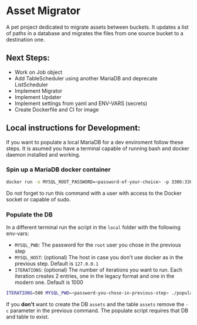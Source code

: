 # Asset Migrator
A pet project dedicated to migrate assets between buckets. It updates a list of paths in a database and migrates the files from one source bucket to a destination one.

## Next Steps:
- Work on Job object
- Add TableScheduler using another MariaDB and deprecate ListScheduler
- Implement Migrator
- Implement Updater
- Implement settings from yaml and ENV-VARS (secrets)
- Create Dockerfile and CI for image

## Local instructions for Development:
If you want to populate a local MariaDB for a dev enviroment follow these steps. It is asumed you have a terminal capable of running bash and docker daemon installed and working.

### Spin up a MariaDB docker container
```bash
docker run -e MYSQL_ROOT_PASSWORD=<password-of-your-choice> -p 3306:3306 mariadb
```
Do not forget to run this command with a user with access to the Docker socket or capable of sudo.

### Populate the DB
In a different terminal run the script in the `local` folder with the following env-vars:
- `MYSQL_PWD`: The password for the `root` user you chose in the previous step
- `MYSQL_HOST`: (optional) The host in case you don't use docker as in the previous step. Default is `127.0.0.1`
- `ITERATIONS`: (optional) The number of iterations you want to run. Each iteration creates 2 entries, one in the legacy format and one in the modern one. Default is 1000

```bash
ITERATIONS=500 MYSQL_PWD=<password-you-chose-in-previous-step> ./populate_db.sh
```

If you __don't__ want to create the DB `assets` and the table `assets` remove the `-c` parameter in the previous command. The populate script requires that DB and table to exist.
